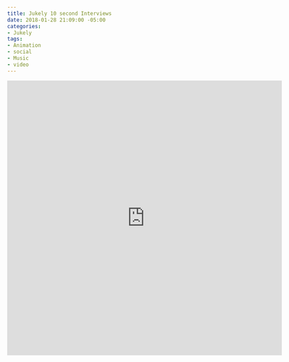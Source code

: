 ```yaml
---
title: Jukely 10 second Interviews
date: 2018-01-28 21:09:00 -05:00
categories:
- Jukely
tags:
- Animation
- social
- Music
- video
---
```


<div class="video-responsive">
	<iframe src="https://player.vimeo.com/video/253179947?autoplay=1&loop=1&autopause=0" width="640" height="640" frameborder="0" webkitallowfullscreen mozallowfullscreen allowfullscreen></iframe>
</div>